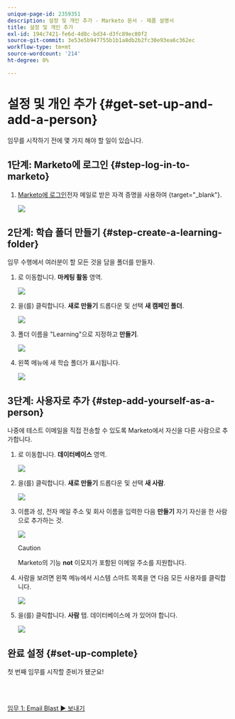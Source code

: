 ```yaml
---
unique-page-id: 2359351
description: 설정 및 개인 추가 - Marketo 문서 - 제품 설명서
title: 설정 및 개인 추가
exl-id: 194c7421-fe6d-4d8c-bd34-d3fc89ec80f2
source-git-commit: 3e53e5b947755b1b1a8db2b2fc30e93ea6c362ec
workflow-type: tm+mt
source-wordcount: '214'
ht-degree: 0%

---
```


# 설정 및 개인 추가 {#get-set-up-and-add-a-person}

임무를 시작하기 전에 몇 가지 해야 할 일이 있습니다.

## 1단계: Marketo에 로그인 {#step-log-in-to-marketo}

1. [Marketo에 로그인](https://app.marketo.com)전자 메일로 받은 자격 증명을 사용하여 {target=&quot;_blank&quot;}.

   ![](assets/get-set-up-and-add-a-person-1.png)

## 2단계: 학습 폴더 만들기 {#step-create-a-learning-folder}

임무 수행에서 여러분이 할 모든 것을 담을 폴더를 만들자.

1. 로 이동합니다. **마케팅 활동** 영역.

   ![](assets/get-set-up-and-add-a-person-2.png)

1. 을(를) 클릭합니다. **새로 만들기** 드롭다운 및 선택 **새 캠페인 폴더**.

   ![](assets/get-set-up-and-add-a-person-3.png)

1. 폴더 이름을 &quot;Learning&quot;으로 지정하고 **만들기**.

   ![](assets/get-set-up-and-add-a-person-4.png)

1. 왼쪽 메뉴에 새 학습 폴더가 표시됩니다.

   ![](assets/get-set-up-and-add-a-person-5.png)

## 3단계: 사용자로 추가 {#step-add-yourself-as-a-person}

나중에 테스트 이메일을 직접 전송할 수 있도록 Marketo에서 자신을 다른 사람으로 추가합니다.

1. 로 이동합니다. **데이터베이스** 영역.

   ![](assets/get-set-up-and-add-a-person-6.png)

1. 을(를) 클릭합니다. **새로 만들기** 드롭다운 및 선택 **새 사람**.

   ![](assets/get-set-up-and-add-a-person-7.png)

1. 이름과 성, 전자 메일 주소 및 회사 이름을 입력한 다음 **만들기** 자기 자신을 한 사람으로 추가하는 것.

   ![](assets/get-set-up-and-add-a-person-8.png)

   >[!CAUTION]
   >
   >Marketo의 기능 **not** 이모지가 포함된 이메일 주소를 지원합니다.

1. 사람을 보려면 왼쪽 메뉴에서 시스템 스마트 목록을 연 다음 모든 사용자를 클릭합니다.

   ![](assets/get-set-up-and-add-a-person-9.png)

1. 을(를) 클릭합니다. **사람** 탭. 데이터베이스에 가 있어야 합니다.

   ![](assets/get-set-up-and-add-a-person-10.png)

## 완료 설정 {#set-up-complete}

첫 번째 임무를 시작할 준비가 됐군요!

<br> 

[임무 1: Email Blast ► 보내기](/help/marketo/getting-started/quick-wins/send-an-email.md)
